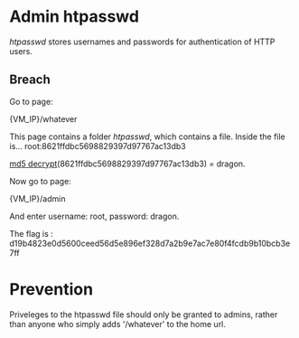 # Admin htpasswd

*htpasswd* stores usernames and passwords for authentication of HTTP users.


## Breach

Go to page:

{VM_IP}/whatever

This page contains a folder *htpasswd*, which contains a file. 
Inside the file is...
root:8621ffdbc5698829397d97767ac13db3

[md5 decrypt](https://md5decrypt.net)(8621ffdbc5698829397d97767ac13db3) = dragon.

Now go to page:

{VM_IP}/admin

And enter username: root, password: dragon.

The flag is : d19b4823e0d5600ceed56d5e896ef328d7a2b9e7ac7e80f4fcdb9b10bcb3e7ff 


# Prevention

Priveleges to the htpasswd file should only be granted to admins, rather than anyone who simply adds '/whatever' to the home url.
